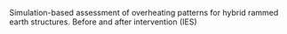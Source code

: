
Simulation-based assessment of overheating patterns for hybrid rammed earth structures. Before and after intervention (IES)
